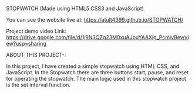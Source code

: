 STOPWATCH (Made using HTML5 CSS3 and JavaScript)

You can see the website live at: https://atult4399.github.io/STOPWATCH/

Project demo video Link: https://drive.google.com/file/d/1j9N3QZq23M0xuAJbuYAAXjg_PcmivBev/view?usp=sharing

ABOUT THIS PROJECT-:

In this project, I have created a simple stopwatch using HTML CSS, and JavaScript.
In the Stopwatch there are three buttons start, pause, and reset for operating the stopwatch.
The main logic used in this stopwatch project is the set interval function.
